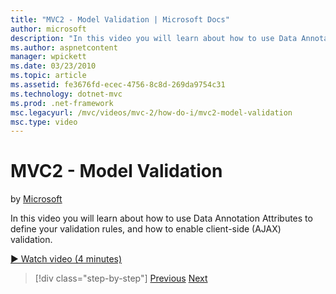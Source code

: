 ```yaml
---
title: "MVC2 - Model Validation | Microsoft Docs"
author: microsoft
description: "In this video you will learn about how to use Data Annotation Attributes to define your validation rules, and how to enable client-side (AJAX) validation."
ms.author: aspnetcontent
manager: wpickett
ms.date: 03/23/2010
ms.topic: article
ms.assetid: fe3676fd-ecec-4756-8c8d-269da9754c31
ms.technology: dotnet-mvc
ms.prod: .net-framework
msc.legacyurl: /mvc/videos/mvc-2/how-do-i/mvc2-model-validation
msc.type: video
---
```

MVC2 - Model Validation
====================
by [Microsoft](https://github.com/microsoft)

In this video you will learn about how to use Data Annotation Attributes to define your validation rules, and how to enable client-side (AJAX) validation.

[&#9654; Watch video (4 minutes)](https://channel9.msdn.com/Blogs/ASP-NET-Site-Videos/mvc2-model-validation)

>[!div class="step-by-step"]
[Previous](mvc2-stronglytyped-helpers.md)
[Next](mvc2-template-customization.md)